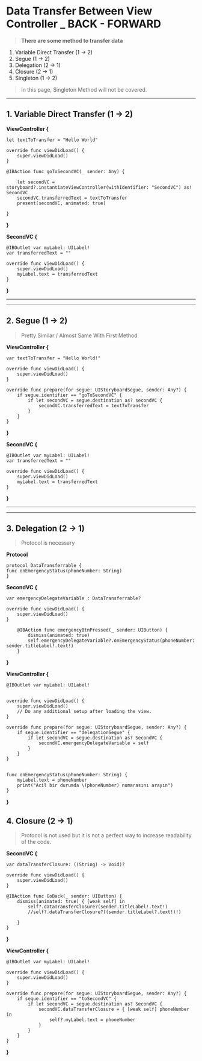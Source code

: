 # Data Transfer Between View Controller _ BACK - FORWARD

> **There are some method to transfer data**

1. Variable Direct Transfer (1 -> 2)
2. Segue (1 -> 2)
3. Delegation (2 -> 1)
4. Closure (2 -> 1)
5. Singleton (1 -> 2)

> In this page, Singleton Method will not be covered.

---

## 1. Variable Direct Transfer (1 -> 2)

**ViewController {**

    let textToTransfer = "Hello World"
    
    override func viewDidLoad() {
        super.viewDidLoad()
    }
    
    @IBAction func goToSecondVC(_ sender: Any) {
        
        let secondVC = storyboard?.instantiateViewController(withIdentifier: "SecondVC") as! SecondVC
        secondVC.transferredText = textToTransfer
        present(secondVC, animated: true)
        
    }
**}**


**SecondVC {**

    @IBOutlet var myLabel: UILabel!
    var transferredText = ""
    
    override func viewDidLoad() {
        super.viewDidLoad()
        myLabel.text = transferredText
    }
**}**


---
---
## 2. Segue (1 -> 2)

> Pretty Similar / Almost Same With First Method

**ViewController {**

    var textToTransfer = "Hello World!"
    
    override func viewDidLoad() {
        super.viewDidLoad()
    }
    
    override func prepare(for segue: UIStoryboardSegue, sender: Any?) {
        if segue.identifier == "goToSecondVC" {
            if let secondVC = segue.destination as? secondVC {
                secondVC.transferredText = textToTransfer
            }
        }
    }  
**}**


**SecondVC {**

    @IBOutlet var myLabel: UILabel!
    var transferredText = ""
    
    override func viewDidLoad() {
        super.viewDidLoad()     
        myLabel.text = transferredText 
    }
**}**

---
---
## 3. Delegation (2 -> 1)

> Protocol is necessary

**Protocol**

    protocol DataTransferrable {
    func onEmergencyStatus(phoneNumber: String)
    }
    
**SecondVC {**

    var emergencyDelegateVariable : DataTransferrable?
    
    override func viewDidLoad() {
        super.viewDidLoad()
    }
    
        @IBAction func emergencyBtnPressed(_ sender: UIButton) {
            dismiss(animated: true) 
            self.emergencyDelegateVariable?.onEmergencyStatus(phoneNumber: sender.titleLabel!.text!)
        }
  
**}**


**ViewController {**

    @IBOutlet var myLabel: UILabel!
    

    override func viewDidLoad() {
        super.viewDidLoad()
        // Do any additional setup after loading the view. 
    }
    
    override func prepare(for segue: UIStoryboardSegue, sender: Any?) {
        if segue.identifier == "delegationSegue" {
            if let secondVC = segue.destination as? SecondVC {
                secondVC.emergencyDelegateVariable = self
            }
        }
    }

    
    func onEmergencyStatus(phoneNumber: String) {
        myLabel.text = phoneNumber
        print("Acil bir durumda \(phoneNumber) numarasını arayın")
    }

**}**


## 4. Closure (2 -> 1)

> Protocol is not used but it is not a perfect way to increase readability of the code.

    
**SecondVC {**

    var dataTransferClosure: ((String) -> Void)?
    
    override func viewDidLoad() {
        super.viewDidLoad()
    }

    @IBAction func GoBack(_ sender: UIButton) {
        dismiss(animated: true) { [weak self] in
            self?.dataTransferClosure?(sender.titleLabel!.text!)
            //self?.dataTransferClosure?((sender.titleLabel?.text!)!)
            
        }
    }
    
**}**


**ViewController {**

    @IBOutlet var myLabel: UILabel!
    
    override func viewDidLoad() {
        super.viewDidLoad()
    }
    
    override func prepare(for segue: UIStoryboardSegue, sender: Any?) {
        if segue.identifier == "toSecondVC" {
            if let secondVC = segue.destination as? SecondVC {
                secondVC.dataTransferClosure = { [weak self] phoneNumber in
                    self?.myLabel.text = phoneNumber
                }
            }
        }
    }

**}**




